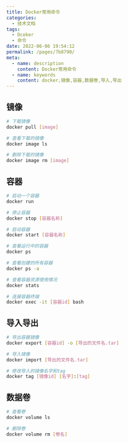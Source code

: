 ```yaml
---
title: Docker常用命令
categories: 
  - 技术文档
tags: 
  - Dcoker
  - 命令
date: 2022-06-06 19:54:12
permalink: /pages/7b8790/
meta:
  - name: description
    content: Docker常用命令
  - name: keywords
    content: docker,镜像,容器,数据卷,导入,导出
---
```



## 镜像

```bash
# 下载镜像
docker pull [image]

# 查看下载的镜像
docker image ls

# 删除下载的镜像
docker image rm [image]
```

## 容器

```bash
# 启动一个容器
docker run

# 停止容器
docker stop [容器名称]

# 启动容器
docker start [容器名称]

# 查看运行中的容器
docker ps

# 查看创建的所有容器
docker ps -a

# 查看容器资源使用情况
docker stats

# 连接容器终端
docker exec -it [容器id] bash
```

## 导入导出

```bash
# 导出容器镜像
docker export [容器id] -o [导出的文件名.tar]

# 导入镜像
docker import [导出的文件名.tar]

# 修改导入的镜像名字和tag
docker tag [镜像id] [名字]:[tag]
```

## 数据卷

```bash
# 查看卷
docker volume ls

# 删除卷
docker volume rm [卷名]
```

